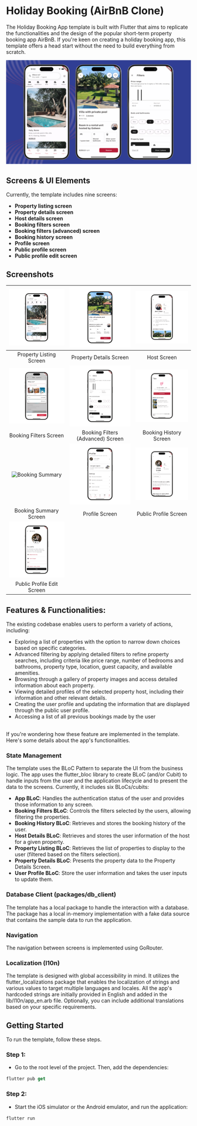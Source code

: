 # Holiday Booking (AirBnB Clone)
The Holiday Booking App template is built with Flutter that aims to replicate the functionalities and the design of the popular short-term property booking app AirBnB. If you're keen on creating a holiday booking app, this template offers a head start without the need to build everything from scratch.

![Hero](screenshots/holiday-booking-app.png)

## Screens & UI Elements
Currently, the template includes nine screens:
- **Property listing screen**
- **Property details screen**
- **Host details screen**
- **Booking filters screen**
- **Booking filters (advanced) screen**
- **Booking history screen**
- **Profile screen**
- **Public profile screen**
- **Public profile edit screen**


## Screenshots
|![Property Listing](screenshots/holiday-booking-app-1.png) | ![Property Details](screenshots/holiday-booking-app-8.png) | ![Host Details](screenshots/holiday-booking-app-9.png) |
|:---:|:---:|:---:|
| Property Listing Screen | Property Details Screen | Host Screen |
| ![Booking Filters](screenshots/holiday-booking-app-2.png) | ![Booking Filters Advanced](screenshots/holiday-booking-app-3.png) | ![Booking History](screenshots/holiday-booking-app-7.png) |
| Booking Filters Screen | Booking Filters (Advanced) Screen | Booking History Screen |
| ![Booking Summary]() | ![Profile Screen](screenshots/holiday-booking-app-4.png) | ![Public Profile Screen](screenshots/holiday-booking-app-5.png) |
| Booking Summary Screen | Profile Screen | Public Profile Screen |
| ![Public Profile Edit](screenshots/holiday-booking-app-6.png) |  |  |
| Public Profile Edit Screen | |  |



## Features & Functionalities:
The existing codebase enables users to perform a variety of actions, including:
- Exploring a list of properties with the option to narrow down choices based on specific categories.
- Advanced filtering by applying detailed filters to refine property searches, including criteria like price range, number of bedrooms and bathrooms, property type, location, guest capacity, and available amenities.
- Browsing through a gallery of property images and access detailed information about each property.
- Viewing detailed profiles of the selected property host, including their information and other relevant details.
- Creating the user profile and updating the information that are displayed through the public user profile. 
- Accessing a list of all previous bookings made by the user

<br />
If you're wondering how these feature are implemented in the template. Here's some details about the app's functionalities.

### State Management
The template uses the BLoC Pattern to separate the UI from the business logic. The app uses the flutter_bloc library to create BLoC (and/or Cubit) to handle inputs from the user and the application lifecycle and to present the data to the screens. Currently, it includes six BLoCs/cubits:
- **App BLoC**: Handles the authentication status of the user and provides those information to any screen.
- **Booking Filters BLoC**: Controls the filters selected by the users, allowing filtering the properties.
- **Booking History BLoC**: Retrieves and stores the booking history of the user.
- **Host Details BLoC**: Retrieves and stores the user information of the host for a given property.
- **Property Listing BLoC**: Retrieves the list of properties to display to the user (filtered based on the filters selection).
- **Property Details BLoC**: Presents the property data to the Property Details Screen. 
- **User Profile BLoC**: Store the user information and takes the user inputs to update them. 


### Database Client (packages/db_client)
The template has a local package to handle the interaction with a database. The package has a local in-memory implementation with a fake data source that contains the sample data to run the application. 

### Navigation
The navigation between screens is implemented using GoRouter. 

### Localization (l10n)
The template is designed with global accessibility in mind. It utilizes the flutter_localizations package that enables the localization of strings and various values to target multiple languages and locales. All the app's hardcoded strings are initially provided in English and added in the lib/l10n/app_en.arb file. Optionally, you can include additional translations based on your specific requirements. 


## Getting Started
To run the template, follow these steps. 

### Step 1: 
- Go to the root level of the project. Then, add the dependencies: 
```dart
flutter pub get
```

### Step 2: 
- Start the iOS simulator or the Android emulator, and run the application:
```dart 
flutter run
```
